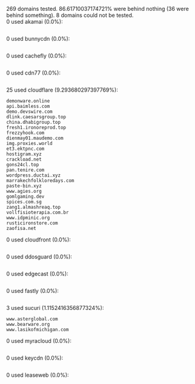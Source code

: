 269 domains tested. 86.61710037174721% were behind nothing (36 were behind something). 8 domains could not be tested.<br>
0 used akamai (0.0%):
```

```

0 used bunnycdn (0.0%):
```

```

0 used cachefly (0.0%):
```

```

0 used cdn77 (0.0%):
```

```

25 used cloudflare (9.293680297397769%):
```
demonware.online
api.baimless.com
demo.devswire.com
dlink.caesarsgroup.top
china.dhabigroup.top
fresh1.ironoreprod.top
frezzyhook.com
dienmay01.maudemo.com
img.proxies.world
et3.ektpnc.com
hostigram.xyz
crackload.net
gons24cl.top
pan.tenire.com
wordpress.ductai.xyz
marrakechfolkloredays.com
paste-bin.xyz
www.agies.org
gomlgaming.dev
spices.com.sg
zang1.almashreaq.top
vollfisioterapia.com.br
www.idpminic.org
rusticironstore.com
zaofisa.net
```

0 used cloudfront (0.0%):
```

```

0 used ddosguard (0.0%):
```

```

0 used edgecast (0.0%):
```

```

0 used fastly (0.0%):
```

```

3 used sucuri (1.1152416356877324%):
```
www.asterglobal.com
www.bearware.org
www.lasikofmichigan.com
```

0 used myracloud (0.0%):
```

```

0 used keycdn (0.0%):
```

```

0 used leaseweb (0.0%):
```

```
